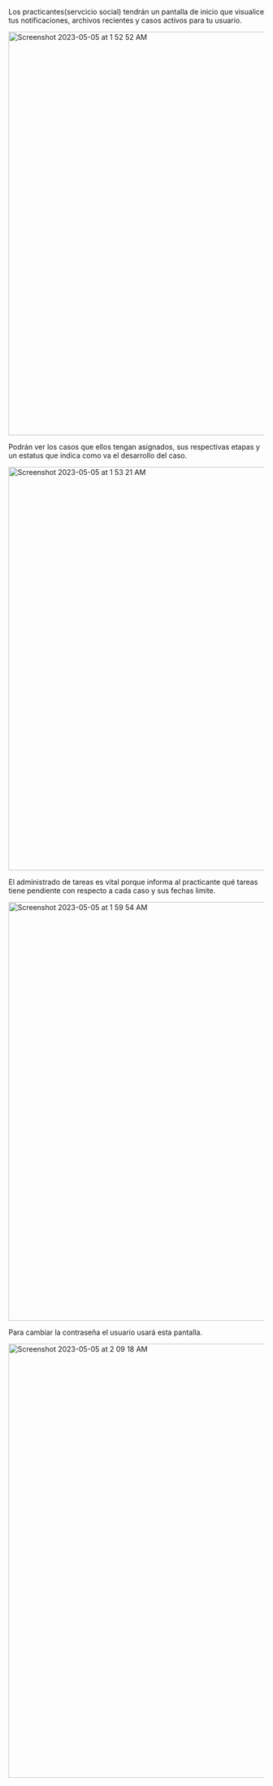 Los practicantes(servcicio social) tendrán un pantalla de inicio que visualice tus notificaciones, archivos recientes y casos activos para tu usuario.

<img width="794" alt="Screenshot 2023-05-05 at 1 52 52 AM" src="https://user-images.githubusercontent.com/123345341/236467382-d320f383-5709-4dc2-91d9-388a90a2526c.png">


Podrán ver los casos que ellos tengan asignados, sus respectivas etapas y un estatus que indica como va el desarrollo del caso.

<img width="794" alt="Screenshot 2023-05-05 at 1 53 21 AM" src="https://user-images.githubusercontent.com/123345341/236467467-20006d62-e8a2-478a-95ac-d1799841298d.png">


El administrado de tareas es vital porque informa al practicante qué tareas tiene pendiente con respecto a cada caso y sus fechas limite.

<img width="824" alt="Screenshot 2023-05-05 at 1 59 54 AM" src="https://user-images.githubusercontent.com/123345341/236467487-c745eaf8-7b13-428a-b012-0ced8acbd74b.png">


Para cambiar la contraseña el usuario usará esta pantalla.

<img width="854" alt="Screenshot 2023-05-05 at 2 09 18 AM" src="https://user-images.githubusercontent.com/123345341/236467509-2ad90212-4b0c-496f-b557-d0a77637a051.png">
